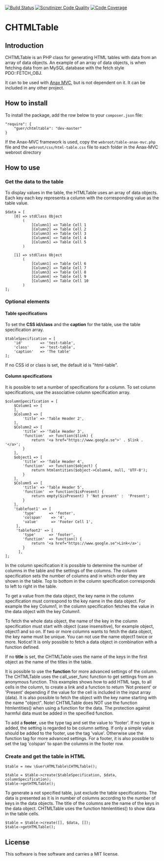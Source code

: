 [![Build Status](https://travis-ci.org/GunnarEriksson/chtmltable.svg?branch=master)](https://travis-ci.org/GunnarEriksson/chtmltable) [![Scrutinizer Code Quality](https://scrutinizer-ci.com/g/GunnarEriksson/chtmltable/badges/quality-score.png?b=master)](https://scrutinizer-ci.com/g/GunnarEriksson/chtmltable/?branch=master) [![Code Coverage](https://scrutinizer-ci.com/g/GunnarEriksson/chtmltable/badges/coverage.png?b=master)](https://scrutinizer-ci.com/g/GunnarEriksson/chtmltable/?branch=master)

# CHTMLTable
## Introduction
CHTMLTable is an PHP class for generating HTML tables with data from an array of
data objects. An example of an array of data objects, is when fetching data from
an MySQL database with the fetch style PDO::FETCH_OBJ.

It can to be used with [Anax MVC](https://github.com/mosbth/Anax-MVC), but is not
dependent on it. It can be included in any other project.

## How to install
To install the package, add the row below to your `composer.json` file:

    "require": {
        "guer/chtmltable": "dev-master"
    }

If the Anax-MVC framework is used, copy the `webroot/table-anax-mvc.php` file
and the `webroot/css/html-table.css` file to each folder in the Anax-MVC webroot directory

## How to use
### Get the data to the table
To display values in the table, the HTMLTable uses an array of data objects.
Each key each key represents a column with the corresponding value as the table value.

    $data = [
        [0] => stdClass Object
            (
                [Column1] => Table Cell 1
                [Column2] => Table Cell 2
                [Column3] => Table Cell 3
                [Column4] => Table Cell 4
                [Column5] => Table Cell 5
            )

        [1] => stdClass Object
            (
                [Column1] => Table Cell 6
                [Column2] => Table Cell 7
                [Column3] => Table Cell 8
                [Column4] => Table Cell 9
                [Column5] => Table Cell 10
            )
    ];

### Optional elements
#### Table specifications
To set the **CSS id/class** and the **caption** for the table, use the table specification array.

    $tableSpecification = [
        'id'        => 'test-table',
        'class'	    => 'test-table',
        'caption'   => 'The table'
    ];

If no CSS id or class is set, the default id is "html-table".

#### Column specifications
It is possible to set a number of specifications for a column. To set column specifications,
use the associative column specification array.

    $columnSpecification = [
        $Column1 => [
        ],
        $Column3 => [
            'title' => 'Table Header 2',
        ],
        $Column2 => [
            'title' => 'Table Header 3',
            'function'	=> function($link) {
             	return '<a href="https://www.google.se">' . $link . '</a>';
        	}
        ],
        $object1 => [
            'title' => 'Table Header 4',
            'function' 	=> function($object) {
             	return htmlentities($object->Column4, null, 'UTF-8');
        	}
        ],
        $Column5 => [
            'title' => 'Table Header 5',
            'function' 	=> function($isPresent) {
             	return empty($isPresent) ? 'Not present' :  'Present';
        	}
        ],
        'tablefoot1' => [
            'type'      => 'footer',
     		'colspan'    => '4',
     		'value'		 => 'Footer Cell 1',
         ],
         'tablefoot2' => [
            'type'      => 'footer',
      		'function'	=> function() {
              	return '<a href="https://www.google.se">Link</a>';
         	}
          ],
    ];

In the column specification it is possible to determine the number of columns in
the table and the settings of the columns. The column specification sets the number
of columns and in which order they are shown in the table. Top to bottom in the
column specification corresponds to left to right in the table.

To get a value from the data object, the key name in the column specification must
correspond to the key name in the data object. For example the key Column1, in the
column specification fetches the value in the data object with the key Column1.

To fetch the whole data object, the name of the key in the column specification must
start with object (case insensitive), for example object, object1 and so on. If two
or more columns wants to fetch the data object, the key name must be unique. You
can not use the name object1 twice or more.
Notice! It is only possible to fetch a data object in combination with a function
defined.

If no **title** is set, the CHTMLTable uses the name of the keys in the first
object as the name of the titles in the table.

It is possible to use the **function** for more advanced settings of the column. The
CHTMLTable uses the call_user_func function to get settings from an anonymous function. This
examples shows how to add HTML tags, to all cells in the column, to create a link and a
function to return 'Not present' or 'Present' depending if the value for the cell is
included in the input array (data). It is also possible to fetch the object with the
key name starting with the name "object". Note! CHTMLTable does NOT use the function
htmlentities() when using a function for the data. The protection against harmful
data must be added in the specified function.

To add a **footer**, use the type tag and set the value to 'footer'. If no type is added, the
setting is regarded to be column setting. If only a simple value should be added to the footer,
use the tag 'value'. Otherwise use the function tag for more advanced settings. For a footer, it
is also possible to set the tag 'colspan' to span the columns in the footer row.

### Create and get the table in HTML
    $table = new \Guer\HTMLTable\CHTMLTable();

    $table = $table->create($tableSpecification, $data, columnSpecification);
    $table->getHTMLTable();

To generate a not specified table, just exclude the table specifications. The data
is presented as it is in number of columns according to the number of keys in the
data objects. The title of the columns are the name of the keys in the data object.
CHTMLTable uses the function htmlentities() to show data in the table cells.

    $table = $table->create([], $data, []);
    $table->getHTMLTable();

## License

This software is free software and carries a MIT license.
